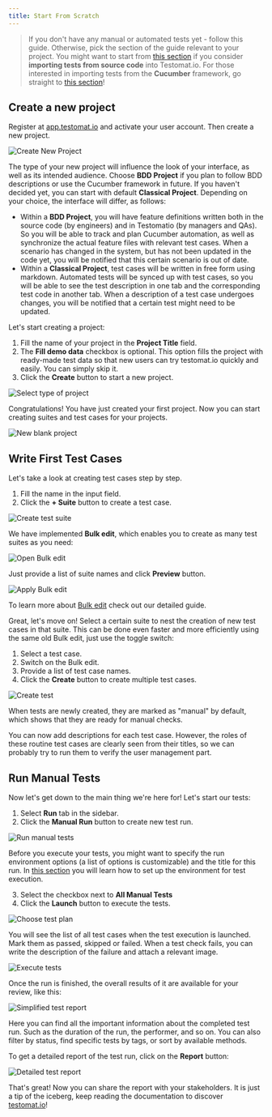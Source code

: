 ```yaml
---
title: Start From Scratch
---
```


> If you don't have any manual or automated tests yet - follow this guide. Otherwise, pick the section of the guide relevant to your project. You might want to start from [this section](https://docs.testomat.io/getting-started/import-tests-from-source-code/) if you consider **importing tests from source code** into Testomat.io. For those interested in importing tests from the **Cucumber** framework, go straight to [this section](https://docs.testomat.io/getting-started/import-tests-from-cucumber/#why-do-i-need-to-import-my-tests)!

## Create a new project

Register at [app.testomat.io](https://app.testomat.io) and activate your user account. Then create a new project.

![Create New Project](./images/New_qIJOdkr6_2024-07-09.png)

The type of your new project will influence the look of your interface, as well as its intended audience. Choose **BDD Project** if you plan to follow BDD descriptions or use the Cucumber framework in future. If you haven't decided yet, you can start with default **Classical Project**. Depending on your choice, the interface will differ, as follows:

* Within a **BDD Project**, you will have feature definitions written both in the source code (by engineers) and in Testomatio (by managers and QAs). So you will be able to track and plan Cucumber automation, as well as synchronize the actual feature files with relevant test cases. When a scenario has changed in the system, but has not been updated in the code yet, you will be notified that this certain scenario is out of date.
* Within a **Classical Project**, test cases will be written in free form using markdown. Automated tests will be synced up with test cases, so you will be able to see the test description in one tab and the corresponding test code in another tab. When a description of a test case undergoes changes, you will be notified that a certain test might need to be updated.

Let's start creating a project:

1. Fill the name of your project in the **Project Title** field.  
2. The **Fill demo data** checkbox is optional. This option fills the project with ready-made test data so that new users can try testomat.io quickly and easily. You can simply skip it. 
3. Click the **Create** button to start a new project. 

![Select type of project](./images/New_rughOXfd_2024-07-09.png)

Congratulations! You have just created your first project. Now you can start creating suites and test cases for your projects.

![New blank project](./images/New_WG8caz4S_2024-07-09.png)

## Write First Test Cases

Let's take a look at creating test cases step by step.

1. Fill the name in the input field. 
2. Click the **+ Suite** button to create a test case. 

![Create test suite](./images/New_0g8uRrQa_2024-07-10.png)

We have implemented **Bulk edit**, which enables you to create as many test suites as you need:

![Open Bulk edit](./images/New_AWU2XnsC_2024-07-10.png)

Just provide a list of suite names and click **Preview** button.

![Apply Bulk edit](./images/New_yrn1bkR2_2024-07-10.png)

To learn more about [Bulk edit](https://docs.testomat.io/usage/bulk-edit/) check out our detailed guide.

Great, let's move on! Select a certain suite to nest the creation of new test cases in that suite. This can be done even faster and more efficiently using the same old Bulk edit, just use the toggle switch:

1. Select a test case.
2. Switch on the Bulk edit.
3. Provide a list of test case names.
4. Click the **Create** button to create multiple test cases.

![Create test](./images/New_j7XWLhgA_2024-07-10.png)

When tests are newly created, they are marked as "manual" by default, which shows that they are ready for manual checks.

You can now add descriptions for each test case. However, the roles of these routine test cases are clearly seen from their titles, so we can probably try to run them to verify the user management part. 

## Run Manual Tests

Now let's get down to the main thing we're here for! Let's start our tests:

1. Select **Run** tab in the sidebar.
2. Click the **Manual Run** button to create new test run.

![Run manual tests](./images/New_b2B5giUU_2024-07-10.png)

Before you execute your tests, you might want to specify the run environment options (a list of options is customizable) and the title for this run. In [this section](https://docs.testomat.io/getting-started/running-tests-manually/#multi-environment-tests) you will learn how to set up the environment for test execution. 

3. Select the checkbox next to **All Manual Tests**
4. Click the **Launch** button to execute the tests.

![Choose test plan](./images/New_FcKm9wJz_2024-07-10.png)

You will see the list of all test cases when the test execution is launched. Mark them as passed, skipped or failed. When a test check fails, you can write the description of the failure and attach a relevant image.

![Execute tests](./images/New_3ccsUbOe_2024-07-10.png)

Once the run is finished, the overall results of it are available for your review, like this:

![Simplified test report](./images/New_vndJf7BB_2024-07-10.png)

Here you can find all the important information about the completed test run. Such as the duration of the run, the performer, and so on. You can also filter by status, find specific tests by tags, or sort by available methods.

To get a detailed report of the test run, click on the **Report** button:

![Detailed test report](./images/New_HXhqqpV4_2024-07-10.png)

That's great! Now you can share the report with your stakeholders. It is just a tip of the iceberg, keep reading the documentation to discover [testomat.io](https://app.testomat.io)!
